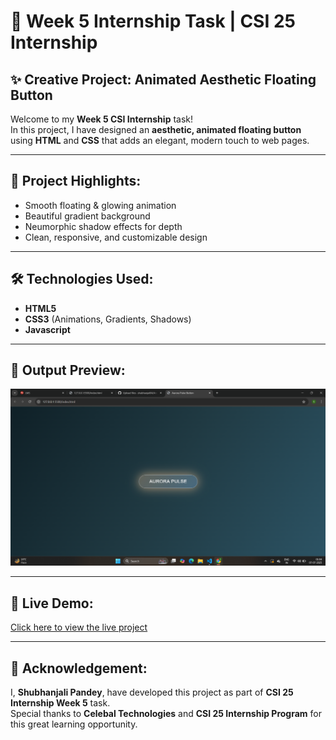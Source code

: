 # 🌟 Week 5 Internship Task | CSI 25 Internship  

## ✨ Creative Project: Animated Aesthetic Floating Button  

Welcome to my **Week 5 CSI Internship** task!  
In this project, I have designed an **aesthetic, animated floating button** using **HTML** and **CSS** that adds an elegant, modern touch to web pages.

---

## 🚀 Project Highlights:
- Smooth floating & glowing animation  
- Beautiful gradient background  
- Neumorphic shadow effects for depth  
- Clean, responsive, and customizable design  

---

## 🛠️ Technologies Used:
- **HTML5**  
- **CSS3** (Animations, Gradients, Shadows)
- **Javascript**

---


## 📸 Output Preview:

![Project Screenshot](Screenshot5.png)

---

## 🔗 Live Demo:
[Click here to view the live project](https://shubhanjali04.github.io/Animation-Button_CSIweek5/)

---

## 🙏 Acknowledgement:
I, **Shubhanjali Pandey**, have developed this project as part of **CSI 25 Internship Week 5** task.  
Special thanks to **Celebal Technologies** and **CSI 25 Internship Program** for this great learning opportunity.

